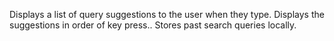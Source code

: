 Displays a list of query suggestions to the user when they type.
Displays the suggestions in order of key press..
Stores past search queries locally. 
